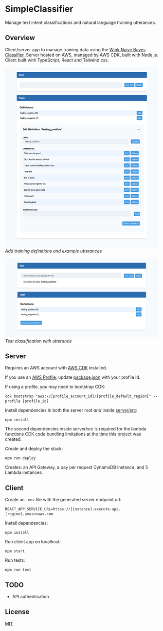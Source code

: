 # SimpleClassifier

Manage text intent classifications and natural language training utterances.

## Overview

Client/server app to manage training data using the [Wink Naive Bayes Classifier](https://winkjs.org/wink-naive-bayes-text-classifier/). Server hosted on AWS, managed by AWS CDK, built with Node.js. Client built with TypeScript, React and Tailwind.css.

![App screenshot Training](client/screenshots/train_definition.png)
_Add training definitions and example utterances_

![App screenshot Testing](client/screenshots/test_definition.png)
_Test classification with utterance_

## Server

Requires an AWS account with [AWS CDK](https://docs.aws.amazon.com/cdk/latest/guide/getting_started.html) installed.

If you use an [AWS Profile](https://docs.aws.amazon.com/cli/latest/userguide/cli-chap-configure.html), update [package.json](server/package.json#L8) with your profile id.

If using a profile, you may need to bootstrap CDK:

    cdk bootstrap "aws://[profile_account_id]/[profile_default_region]" --profile [profile_id]

Install dependencies in both the server root _and_ inside [server/src](server/src):

    npm install

The second dependencies inside server/src is required for the lambda functions CDK code bundling limitations at the time this project was created.

Create and deploy the stack:

    npm run deploy

Creates: an API Gateway, a pay per request DynamoDB instance, and 5 Lambda instances.

## Client

Create an `.env` file with the generated server endpoint url:

    REACT_APP_SERVICE_URL=https://[instance].execute-api.[region].amazonaws.com

Install dependencies:

    npm install

Run client app on localhost:

    npm start

Run tests:

    npm run test

## TODO

- API authentication

## License

[MIT](https://opensource.org/licenses/MIT)
